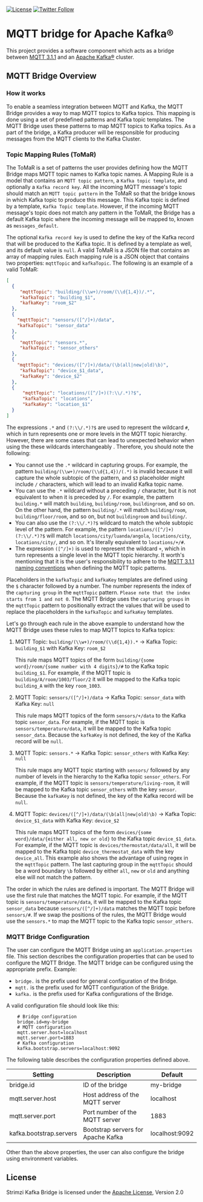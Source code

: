 [![License](https://img.shields.io/badge/license-Apache--2.0-blue.svg)](http://www.apache.org/licenses/LICENSE-2.0)
[![Twitter Follow](https://img.shields.io/twitter/follow/strimziio?style=social)](https://twitter.com/strimziio)

# MQTT bridge for Apache Kafka®

This project provides a software component which acts as a bridge between [MQTT 3.1.1](http://docs.oasis-open.org/mqtt/mqtt/v3.1.1/os/mqtt-v3.1.1-os.html) and an [Apache Kafka®](https://kafka.apache.org/) cluster.


## MQTT Bridge Overview

### How it works

To enable a seamless integration between MQTT and Kafka, the MQTT Bridge provides a way to map MQTT topics to Kafka topics. 
This mapping is done using a set of predefined patterns and Kafka topic templates.
The MQTT Bridge uses these patterns to map MQTT topics to Kafka topics. 
As a part of the bridge, a Kafka producer will be responsible for producing messages from the MQTT clients to the Kafka Cluster.

### Topic Mapping Rules (ToMaR)

The ToMaR is a set of patterns the user provides defining how the MQTT Bridge maps MQTT topic names to Kafka topic names.
A Mapping Rule is a model that contains an `MQTT topic pattern`, a `Kafka topic template`, and optionally a `Kafka record key`.
All the incoming MQTT message's topic should match an `MQTT topic pattern` in the ToMaR so that the bridge knows in which Kafka topic to produce this message.
This Kafka topic is defined by a template, `Kafka Topic template`.
However, if the incoming MQTT message's topic does not match any pattern in the ToMaR, the Bridge has a default Kafka topic where the incoming message will be mapped to, known as `messages_default`.

The optional `Kafka record key` is used to define the key of the Kafka record that will be produced to the Kafka topic.
It is defined by a template as well, and its default value is `null`.
A valid ToMaR is a JSON file that contains an array of mapping rules.
Each mapping rule is a JSON object that contains two properties: `mqttTopic` and `kafkaTopic`.
The following is an example of a valid ToMaR:

```json
[
  {
     "mqttTopic": "building/(\\w+)/room/(\\d{1,4})/.*",
     "kafkaTopic": "building_$1",
     "kafkaKey": "room_$2"
  },
  {
    "mqttTopic": "sensors/([^/]+)/data",
    "kafkaTopic": "sensor_data"
  },
  {
     "mqttTopic": "sensors.*",
     "kafkaTopic": "sensor_others"
  },
  {
    "mqttTopic": "devices/([^/]+)/data/(\b(all|new|old)\b)",
     "kafkaTopic": "device_$1_data",
     "kafkaKey": "device_$2"
  },
  {
      "mqttTopic": "locations/([^/]+)(?:\\/.*)?$",
      "kafkaTopic": "locations",
      "kafkaKey": "location_$1"
  }
]
```

The expressions `.*` and `(?:\\/.*)?$` are used to represent the wildcard `#`, which in turn represents one or more levels in the MQTT topic hierarchy.
However, there are some cases that can lead to unexpected behavior when using the these wildcards interchangeably . 
Therefore, you should note the following:
  - You cannot use the `.*` wildcard in capturing groups. 
  For example, the pattern `building/(\\w+)/room/(\\d{1,4})/(.*)` is invalid because it will capture the whole subtopic of the pattern, and `$3` placeholder might include `/` characters, which will lead to an invalid Kafka topic name.
  - You can use the `.*` wildcard without a preceding `/` character, but it is not equivalent to when it is preceded by `/`. 
  For example, the pattern `building.*` will match `building`, `building/room`, `buildingroom`, and so on. 
  On the other hand, the pattern `building/.*` will match `building/room`, `building/floor/room`, and so on, but not `buildingroom` and `building/`. 
  - You can also use the `(?:\\/.*)?$` wildcard to match the whole subtopic level of the pattern. 
  For example, the pattern `locations/([^/]+)(?:\\/.*)?$` will match `locations/city/luanda/angola`, `locations/city`, `locations/city/`, and so on. 
  It's literally equivalent to `locations/+/#`.
- The expression `([^/]+)` is used to represent the wildcard `+`, which in turn represents a single level in the MQTT topic hierarchy.
It worth's mentioning that it is the user's responsibility to adhere to the [MQTT 3.1.1 naming conventions](http://docs.oasis-open.org/mqtt/mqtt/v3.1.1/os/mqtt-v3.1.1-os.html#_Toc398718106) when defining the MQTT topic patterns.

Placeholders in the `kafkaTopic` and `kafkaKey` templates are defined using the `$` character followed by a number. 
The number represents the index of the `capturing group` in the `mqttTopic` pattern. `Please note that the index starts from 1 and not 0`.
The MQTT Bridge uses the `capturing groups` in the `mqttTopic` pattern to positionally extract the values that will be used to replace the placeholders in the `kafkaTopic` and `kafkaKey` templates.

Let's go through each rule in the above example to understand how the MQTT Bridge uses these rules to map MQTT topics to Kafka topics:

1. MQTT Topic: `building/(\\w+)/room/(\\d{1,4}).*` -> Kafka Topic: `building_$1` with Kafka Key: `room_$2`

   This rule maps MQTT topics of the form `building/{some word}/room/{some number with 4 digits}/#` to the Kafka topic `building_$1`.
   For example, if the MQTT topic is `building/A/room/1003/floor/2` it will be mapped to the Kafka topic `building_A` with the key `room_1003`.

2. MQTT Topic: `sensors/([^/]+)/data` -> Kafka Topic: `sensor_data` with Kafka Key: `null`

   This rule maps MQTT topics of the form `sensors/+/data` to the Kafka topic `sensor_data`.
   For example, if the MQTT topic is `sensors/temperature/data`, it will be mapped to the Kafka topic `sensor_data`.
   Because the `kafkaKey` is not defined, the key of the Kafka record will be `null`.

3. MQTT Topic: `sensors.*` -> Kafka Topic: `sensor_others` with Kafka Key: `null`

   This rule maps any MQTT topic starting with `sensors/` followed by any number of levels in the hierarchy to the Kafka topic `sensor_others`.
   For example, if the MQTT topic is `sensors/temperature/living-room`, it will be mapped to the Kafka topic `sensor_others` with the key `sensor`.
   Because the `kafkaKey` is not defined, the key of the Kafka record will be `null`.

4. MQTT Topic: `devices/([^/]+)/data/(\b(all|new|old)\b)` -> Kafka Topic: `device_$1_data` with Kafka Key: `device_$2`

   This rule maps MQTT topics of the form `devices/{some word}/data/{either all, new or old}` to the Kafka topic `device_$1_data`.
   For example, if the MQTT topic is `devices/thermostat/data/all`, it will be mapped to the Kafka topic `device_thermostat_data` with the key `device_all`.
   This example also shows the advantage of using regex in the `mqttTopic` pattern. The last capturing group in the `mqttTopic` should be a word boundary `\b` followed by either `all`, `new` or `old` and anything else will not match the pattern.

The order in which the rules are defined is important.
The MQTT Bridge will use the first rule that matches the MQTT topic.
For example, if the MQTT topic is `sensors/temperature/data`, it will be mapped to the Kafka topic `sensor_data` because `sensors/([^/]+)/data` matches the MQTT topic before `sensors/#`.
If we swap the positions of the rules, the MQTT Bridge would use the `sensors.*` to map the MQTT topic to the Kafka  topic `sensor_others`.

### MQTT Bridge Configuration

The user can configure the MQTT Bridge using an `application.properties` file.
This section describes the configuration properties that can be used to configure the MQTT Bridge. 
The MQTT bridge can be configured using the appropriate prefix. Example:

- `bridge.` is the prefix used for general configuration of the Bridge.
- `mqtt.` is the prefix used for MQTT configuration of the Bridge.
- `kafka.` is the prefix used for Kafka configurations of the Bridge.

A valid configuration file should look like this:

```properties
    # Bridge configuration
    bridge.id=my-bridge
    # MQTT configuration
    mqtt.server.host=localhost
    mqtt.server.port=1883
    # Kafka configuration
    kafka.bootstrap.servers=localhost:9092
   ```

The following table describes the configuration properties defined above.

| Setting                 | Description                        | Default        |
|-------------------------|------------------------------------|----------------|
| bridge.id               | ID of the bridge                   | my-bridge      |
| mqtt.server.host        | Host address of the MQTT server    | localhost      |
| mqtt.server.port        | Port number of the MQTT server     | 1883           |
| kafka.bootstrap.servers | Bootstrap servers for Apache Kafka | localhost:9092 |

Other than the above properties, the user can also configure the bridge using environment variables.

## License

Strimzi Kafka Bridge is licensed under the [Apache License](./LICENSE), Version 2.0